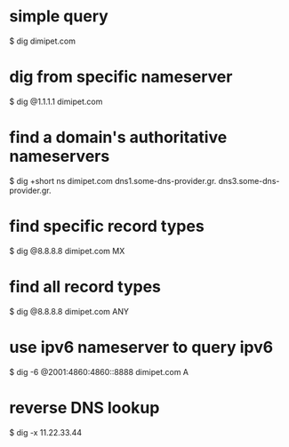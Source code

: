 # simple query
$ dig dimipet.com

# dig from specific nameserver
$ dig @1.1.1.1 dimipet.com

# find a domain's authoritative nameservers
$ dig +short ns dimipet.com
dns1.some-dns-provider.gr.
dns3.some-dns-provider.gr.

# find specific record types
$ dig @8.8.8.8 dimipet.com MX

# find all record types
$ dig @8.8.8.8 dimipet.com ANY

# use ipv6 nameserver to query ipv6
$ dig -6 @2001:4860:4860::8888 dimipet.com A

# reverse DNS lookup
$ dig -x 11.22.33.44



